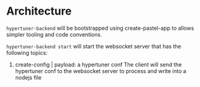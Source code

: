# Architecture

`hypertuner-backend` will be bootstrapped using create-pastel-app to allows simpler tooling and code conventions.

`hypertuner-backend start` will start the websocket server that has the following topics:

1. create-config | payload: a hypertuner conf
  The client will send the hypertuner conf to the websocket server to process and write into a nodejs file